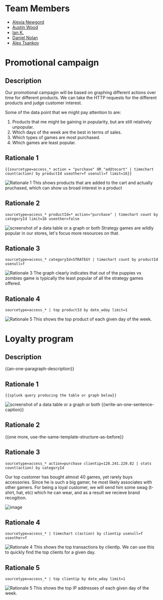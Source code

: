 # Team Members

* [Alexia Newgord](https://github.com/alne4294)
* [Austin Wood](https://github.com/indiesquidge)
* [Ian K.](https://github.com/ianks)
* [Daniel Nolan](https://github.com/dano8957)
* [Alex Tsankov](https://github.com/antsankov)

# Promotional campaign

## Description
Our promotional campagin will be based on graphing different actions over time for different products. We can take the HTTP requests for the different products and judge customer interest. 

Some of the data point that we might pay attention to are: 

1. Products that me might be gaining in popularity, but are still relatively unpopular.
2. Which days of the week are the best in terms of sales. 
3. Which types of games are most purchased. 
4. Which games are least popular. 

## Rationale 1

```
{{sourcetype=access_* action = "purchase" OR "addtocart" | timechart count(action) by productId useother=f usenull=f limit=16}}
```
![Rationale 1](http://i.imgur.com/7gY7AHb.png)
This shows products that are added to the cart and actually pruchased, which can show us broad interest in a product

## Rationale 2

```
sourcetype=access_* productId=* action="purchase" | timechart count by categoryId limit=16 useother=false
```
![screenshot of a data table or a graph or both](https://www.dropbox.com/s/s1jjwbsvue5u4fs/Screenshot%202014-09-08%2018.20.03.png?dl=1) 
Strategy games are wildly popular in our stores, let's focus more resources on that.

## Rationale 3

```
sourcetype=access_* categoryId=STRATEGY | timechart count by productId usenull=f
```
![Rationale 3 ](http://i.imgur.com/qEG7bye.png)
The graph clearly indicates that out of the puppies vs zombies game is typically the least popular of all the strategy games offered.


## Rationale 4

```
sourcetype=access_* | top productId by date_wday limit=1
```
![Rationale 5](http://imgur.com/aNiNyLz.png) 
This shows the top product of each given day of the week.

# Loyalty program

## Description
{{an-one-paragraph-description}}

## Rationale 1

```
{{splunk query producing the table or graph below}}
```
![screenshot of a data table or a graph or both](image.png?raw=true) 
{{write-an-one-sentence-caption}}

## Rationale 2

{{one more, use-the-same-template-structure-as-before}}

## Rationale 3

```
sourcetype=access_* action=purchase clientip=128.241.220.82 | stats count(action) by categoryId
```

Our top customer has bought almost 40 games, yet rarely buys accessories. Since he is such a
big gamer, he most likely associates with other gamers. For being a loyal customer, we will
send him some swag (t-shirt, hat, etc) which he can wear, and as a result we recieve brand recogition.

![image](https://www.dropbox.com/s/b9bm353n6dlzffq/Screenshot%202014-09-08%2018.51.30.png?dl=1)

## Rationale 4

```
sourcetype=access_* | timechart c(action) by clientip usenull=f useother=f
```
![Rationale 4](http://imgur.com/qN6pT1E.png) 
This shows the top transactions by clientIp. We can use this to quickly find the top clients for a given day. 

## Rationale 5

```
sourcetype=access_* | top clientip by date_wday limit=1
```
![Rationale 5](http://imgur.com/pX4XVHk.png) 
This shows the top IP addresses of each given day of the week.
